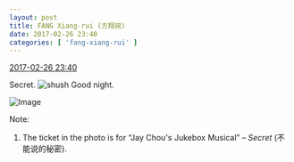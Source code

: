 ```yaml
---
layout: post
title: FANG Xiang-rui (方翔锐)
date: 2017-02-26 23:40
categories: [ 'fang-xiang-rui' ]
---
```


<div class="weibo-info">
  <a href="http://weibo.com/6117583008/ExnpWBVZI">2017-02-26 23:40</a>
</div>

Secret. ![shush](http://img.t.sinajs.cn/t4/appstyle/expression/ext/normal/a6/x_org.gif) Good night.

<!-- more -->

![Image](https://wx3.sinaimg.cn/mw690/006G0KNGgy1fd4arzzv44j30i90z7go0.jpg)

Note:
1. The ticket in the photo is for “Jay Chou's Jukebox Musical” – *Secret* (不能说的秘密).
